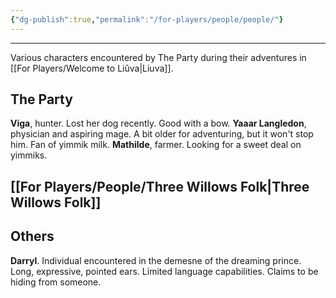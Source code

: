 ```yaml
---
{"dg-publish":true,"permalink":"/for-players/people/people/"}
---
```


***
Various characters encountered by The Party during their adventures in [[For Players/Welcome to Liûva\|Liuva]].

## The Party
**Viga**, hunter. Lost her dog recently. Good with a bow.
**Yaaar Langledon**, physician and aspiring mage. A bit older for adventuring, but it won't stop him. Fan of yimmik milk.
**Mathilde**, farmer. Looking for a sweet deal on yimmiks.

## [[For Players/People/Three Willows Folk\|Three Willows Folk]]


## Others
**Darryl**. Individual encountered in the demesne of the dreaming prince. Long, expressive, pointed ears. Limited language capabilities. Claims to be hiding from someone.